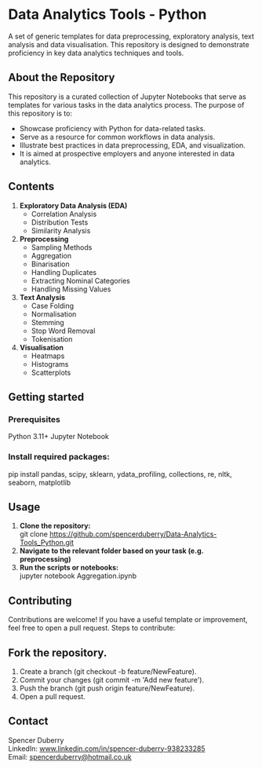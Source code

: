 # Data Analytics Tools - Python
A set of generic templates for data preprocessing, exploratory analysis, text analysis and data visualisation. This repository is designed to demonstrate proficiency in key data analytics techniques and tools.

## About the Repository
This repository is a curated collection of Jupyter Notebooks that serve as templates for various tasks in the data analytics process. The purpose of this repository is to:
* Showcase proficiency with Python for data-related tasks.
* Serve as a resource for common workflows in data analysis.
* Illustrate best practices in data preprocessing, EDA, and visualization.
* It is aimed at prospective employers and anyone interested in data analytics.

## Contents
1. **Exploratory Data Analysis (EDA)**
   * Correlation Analysis
   * Distribution Tests
   * Similarity Analysis
3. **Preprocessing**
   * Sampling Methods
   * Aggregation
   * Binarisation
   * Handling Duplicates
   * Extracting Nominal Categories
   * Handling Missing Values
4. **Text Analysis**
   * Case Folding
   * Normalisation
   * Stemming
   * Stop Word Removal
   * Tokenisation
5. **Visualisation**
   * Heatmaps
   * Histograms
   * Scatterplots

## Getting started
### Prerequisites
Python 3.11+
Jupyter Notebook
### Install required packages:
pip install pandas, scipy, sklearn, ydata_profiling, collections, re, nltk, seaborn, matplotlib

## Usage
1. **Clone the repository:**  
git clone https://github.com/spencerduberry/Data-Analytics-Tools_Python.git  
2. **Navigate to the relevant folder based on your task (e.g. preprocessing)**  
3. **Run the scripts or notebooks:**  
jupyter notebook Aggregation.ipynb

## Contributing
Contributions are welcome! If you have a useful template or improvement, feel free to open a pull request. Steps to contribute:

## Fork the repository.
1. Create a branch (git checkout -b feature/NewFeature).
2. Commit your changes (git commit -m 'Add new feature').
3. Push the branch (git push origin feature/NewFeature).
4. Open a pull request.

## Contact
Spencer Duberry  
LinkedIn: www.linkedin.com/in/spencer-duberry-938233285  
Email: spencerduberry@hotmail.co.uk
